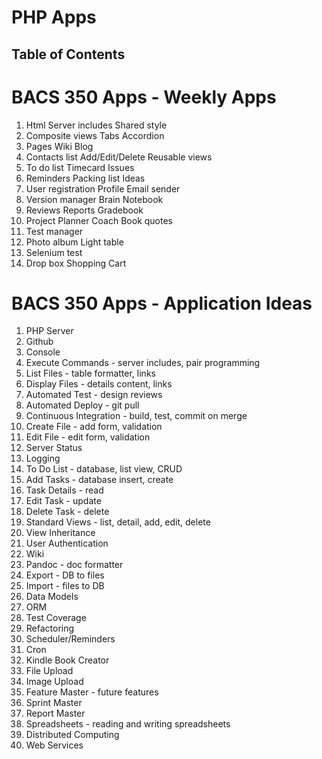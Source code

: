 # PHP Apps
## Table of Contents

# BACS 350 Apps - Weekly Apps

1. Html                 Server includes     Shared style
2. Composite views      Tabs                Accordion
3. Pages                Wiki                Blog
4. Contacts list        Add/Edit/Delete     Reusable views
5. To do list           Timecard            Issues
6. Reminders            Packing list        Ideas
8. User registration    Profile             Email sender
9. Version  manager     Brain               Notebook
10. Reviews             Reports             Gradebook
11. Project Planner     Coach               Book quotes
12. Test manager
13. Photo album         Light table
14. Selenium test
15. Drop box            Shopping Cart


# BACS 350 Apps - Application Ideas

1. PHP Server
1. Github
1. Console
1. Execute Commands - server includes, pair programming
1. List Files - table formatter, links
1. Display Files - details content, links
1. Automated Test - design reviews
1. Automated Deploy - git pull
1. Continuous Integration - build, test, commit on merge
1. Create File - add form, validation
1. Edit File - edit form, validation
1. Server Status
1. Logging
1. To Do List - database, list view, CRUD
1. Add Tasks - database insert, create
1. Task Details - read
1. Edit Task - update
1. Delete Task - delete
1. Standard Views - list, detail, add, edit, delete 
1. View Inheritance
1. User Authentication
1. Wiki
1. Pandoc - doc formatter
1. Export - DB to files
1. Import - files to DB
1. Data Models
1. ORM
1. Test Coverage
1. Refactoring
1. Scheduler/Reminders
1. Cron
1. Kindle Book Creator
1. File Upload
1. Image Upload
1. Feature Master - future features 
1. Sprint Master
1. Report Master
1. Spreadsheets - reading and writing spreadsheets
1. Distributed Computing
1. Web Services


